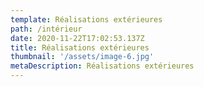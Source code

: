 ```yaml
---
template: Réalisations extérieures
path: /intérieur
date: 2020-11-22T17:02:53.137Z
title: Réalisations extérieures
thumbnail: '/assets/image-6.jpg'
metaDescription: Réalisations extérieures
---
```

